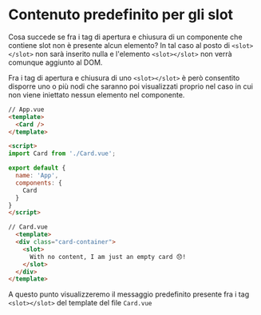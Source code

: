 # Contenuto predefinito per gli slot

Cosa succede se fra i tag di apertura e chiusura di un componente che contiene slot non è presente alcun elemento? In tal caso al posto di `<slot></slot>` non sarà inserito nulla e l'elemento `<slot></slot>` non verrà comunque aggiunto al DOM.

Fra i tag di apertura e chiusura di uno `<slot></slot>` è però consentito disporre uno o più nodi che saranno poi visualizzati proprio nel caso in cui non viene iniettato nessun elemento nel componente.


```html
// App.vue
<template>
  <Card />
</template>

<script>
import Card from './Card.vue';

export default {
  name: 'App',
  components: {
    Card
  }
}
</script>
```

```html
// Card.vue
  <template>
  <div class="card-container">
    <slot>
      With no content, I am just an empty card 😞!
    </slot>
  </div>
</template>
```

A questo punto visualizzeremo il messaggio predefinito presente fra i tag `<slot></slot>` del template del file `Card.vue`